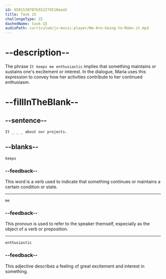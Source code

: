 ```yaml
---
id: 6581530787b552274518eea5
title: Task 15
challengeType: 22
dashedName: task-15
audioPath: curriculum/js-music-player/We-Are-Going-to-Make-it.mp3
---
```


<!--
AUDIO REFERENCE:
Maria: It keeps me enthusiastic about our projects.
-->

# --description--

The phrase `It keeps me enthusiastic` implies that something maintains or sustains one's excitement or interest. In the dialogue, Maria uses this expression to convey how her activities contribute to her continued enthusiasm.

# --fillInTheBlank--

## --sentence--

`It _ _ _ about our projects.`

## --blanks--

`keeps`

### --feedback--

This word is a verb used to indicate that something continues or maintains a certain condition or state.

---

`me`

### --feedback--

This pronoun is used to refer to the speaker themself, especially as the object of a verb or preposition.

---

`enthusiastic`

### --feedback--

This adjective describes a feeling of great excitement and interest in something.

